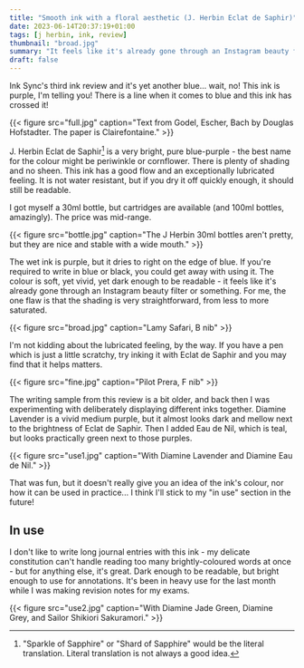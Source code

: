 ```yaml
---
title: "Smooth ink with a floral aesthetic (J. Herbin Eclat de Saphir)"
date: 2023-06-14T20:37:19+01:00
tags: [j herbin, ink, review]
thumbnail: "broad.jpg"
summary: "It feels like it's already gone through an Instagram beauty filter or something."
draft: false
---
```


Ink Sync's third ink review and it's yet another blue... wait, no! This ink is purple, I'm telling you! There is a line when it comes to blue and this ink has crossed it!

{{< figure src="full.jpg" caption="Text from Godel, Escher, Bach by Douglas Hofstadter. The paper is Clairefontaine." >}}

J. Herbin Eclat de Saphir[^1] is a very bright, pure blue-purple - the best name for the colour might be periwinkle or cornflower. There is plenty of shading and no sheen. This ink has a good flow and an exceptionally lubricated feeling. It is not water resistant, but if you dry it off quickly enough, it should still be readable.

[^1]: "Sparkle of Sapphire" or "Shard of Sapphire" would be the literal translation. Literal translation is not always a good idea.

I got myself a 30ml bottle, but cartridges are available (and 100ml bottles, amazingly). The price was mid-range.

{{< figure src="bottle.jpg" caption="The J Herbin 30ml bottles aren't pretty, but they are nice and stable with a wide mouth." >}}

The wet ink is purple, but it dries to right on the edge of blue. If you're required to write in blue or black, you could get away with using it. The colour is soft, yet vivid, yet dark enough to be readable - it feels like it's already gone through an Instagram beauty filter or something. For me, the one flaw is that the shading is very straightforward, from less to more saturated.

{{< figure src="broad.jpg" caption="Lamy Safari, B nib" >}}

I'm not kidding about the lubricated feeling, by the way. If you have a pen which is just a little scratchy, try inking it with Eclat de Saphir and you may find that it helps matters.

{{< figure src="fine.jpg" caption="Pilot Prera, F nib" >}}

The writing sample from this review is a bit older, and back then I was experimenting with deliberately displaying different inks together. Diamine Lavender is a vivid medium purple, but it almost looks dark and mellow next to the brightness of Eclat de Saphir. Then I added Eau de Nil, which is teal, but looks practically green next to those purples.

{{< figure src="use1.jpg" caption="With Diamine Lavender and Diamine Eau de Nil." >}}

That was fun, but it doesn't really give you an idea of the ink's colour, nor how it can be used in practice... I think I'll stick to my "in use" section in the future!

## In use

I don't like to write long journal entries with this ink - my delicate constitution can't handle reading too many brightly-coloured words at once - but for anything else, it's great. Dark enough to be readable, but bright enough to use for annotations. It's been in heavy use for the last month while I was making revision notes for my exams.

{{< figure src="use2.jpg" caption="With Diamine Jade Green, Diamine Grey, and Sailor Shikiori Sakuramori." >}}
